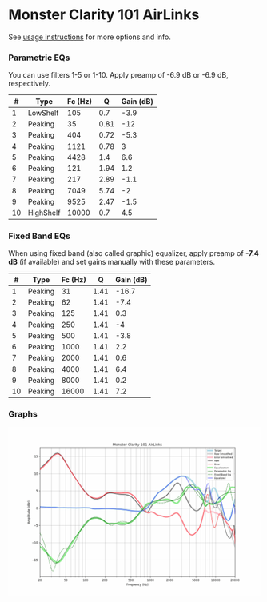 # Monster Clarity 101 AirLinks
See [usage instructions](https://github.com/jaakkopasanen/AutoEq#usage) for more options and info.

### Parametric EQs
You can use filters 1-5 or 1-10. Apply preamp of -6.9 dB or -6.9 dB, respectively.

|   # | Type      |   Fc (Hz) |    Q |   Gain (dB) |
|-----|-----------|-----------|------|-------------|
|   1 | LowShelf  |       105 | 0.7  |        -3.9 |
|   2 | Peaking   |        35 | 0.81 |       -12   |
|   3 | Peaking   |       404 | 0.72 |        -5.3 |
|   4 | Peaking   |      1121 | 0.78 |         3   |
|   5 | Peaking   |      4428 | 1.4  |         6.6 |
|   6 | Peaking   |       121 | 1.94 |         1.2 |
|   7 | Peaking   |       217 | 2.89 |        -1.1 |
|   8 | Peaking   |      7049 | 5.74 |        -2   |
|   9 | Peaking   |      9525 | 2.47 |        -1.5 |
|  10 | HighShelf |     10000 | 0.7  |         4.5 |

### Fixed Band EQs
When using fixed band (also called graphic) equalizer, apply preamp of **-7.4 dB** (if available) and set gains manually with these parameters.

|   # | Type    |   Fc (Hz) |    Q |   Gain (dB) |
|-----|---------|-----------|------|-------------|
|   1 | Peaking |        31 | 1.41 |       -16.7 |
|   2 | Peaking |        62 | 1.41 |        -7.4 |
|   3 | Peaking |       125 | 1.41 |         0.3 |
|   4 | Peaking |       250 | 1.41 |        -4   |
|   5 | Peaking |       500 | 1.41 |        -3.8 |
|   6 | Peaking |      1000 | 1.41 |         2.2 |
|   7 | Peaking |      2000 | 1.41 |         0.6 |
|   8 | Peaking |      4000 | 1.41 |         6.4 |
|   9 | Peaking |      8000 | 1.41 |         0.2 |
|  10 | Peaking |     16000 | 1.41 |         7.2 |

### Graphs
![](./Monster%20Clarity%20101%20AirLinks.png)
